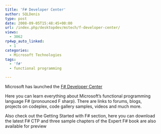```yaml
---
title: 'F# Developer Center'
author: SQLDenis
type: post
date: 2008-09-05T15:48:45+00:00
url: /index.php/desktopdev/mstech/f-developer-center/
views:
  - 3062
rp4wp_auto_linked:
  - 1
categories:
  - Microsoft Technologies
tags:
  - 'f#'
  - functional programming

---
```

Microsoft has launched the [F# Developer Center][1]

Here you can learn everything about Microsoft&#8217;s functional programming language F# (pronounced F sharp). There are links to forums, blogs, projects on codeplex, code gallery samples, videos and much more.

Also check out the Getting Started with F# section, here you can download the latest F# CTP and three sample chapters of the Expert F# book are also available for preview

 [1]: http://msdn.microsoft.com/en-us/fsharp/default.aspx